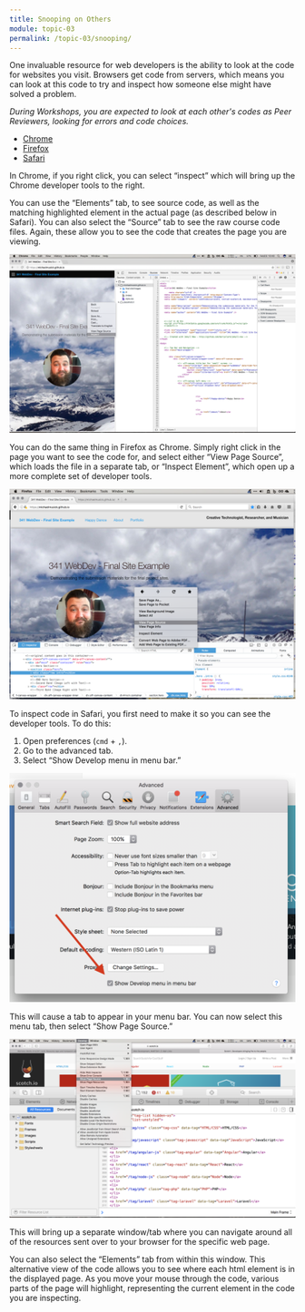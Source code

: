```yaml
---
title: Snooping on Others
module: topic-03
permalink: /topic-03/snooping/
---
```


<div class="divider-heading"></div>

One invaluable resource for web developers is the ability to look at the code for websites you visit. Browsers get code from servers, which means you can look at this code to try and inspect how someone else might have solved a problem.

_During Workshops, you are expected to look at each other's codes as Peer Reviewers, looking for errors and code choices._


<ul class="nav nav-tabs">
  <li class="active"><a href="#chrome" data-toggle="tab">Chrome</a></li>
  <li><a href="#firefox" data-toggle="tab">Firefox</a></li>
  <li><a href="#safari" data-toggle="tab">Safari</a></li>
</ul>
<div id="myTabContent" class="tab-content">
  <div class="tab-pane fade active in" id="chrome">
    <p>In Chrome, if you right click, you can select “inspect” which will bring up the Chrome developer tools to the right.</p>
    <p>You can use the “Elements” tab, to see source code, as well as the matching highlighted element in the actual page (as described below in Safari). You can also select the “Source” tab to see the raw course code files. Again, these allow you to see the code that creates the page you are viewing.</p>
    <img src="../img/inspect-with-chrome.png" alt="Example of Inspecting Code in Chrome" />
  </div>
  <div class="tab-pane fade" id="firefox">
    <p>You can do the same thing in Firefox as Chrome. Simply right click in the page you want to see the code for, and select either “View Page Source”, which loads the file in a separate tab, or “Inspect Element”, which open up a more complete set  of developer tools.</p>
    <img src="../img/inspect-with-firefox.png" alt="Firefox developer tools" />
  </div>
  <div class="tab-pane fade" id="safari">
    <p>To inspect code in Safari, you first need to make it so you can see the developer tools. To do this:</p>
    <ol>
      <li>Open preferences (<code>cmd</code> + <code>,</code>).</li>
      <li>Go to the advanced tab.</li>
      <li>Select “Show Develop menu in menu bar.”</li>
    </ol>
    <img src="../img/inspect-with-safari-1.png" alt="Example of how to turn on develop menu" />
    <p>This will cause a tab to appear in your menu bar. You can now select this menu tab, then select “Show Page Source.”</p>
    <img src="../img/inspect-with-safari-2.png" alt="Example of how to pull up page source in safari" />
    <p>This will bring up a separate window/tab where you can navigate around all of the resources sent over to your browser for the specific web page.</p>
    <p>You can also select the “Elements” tab from within this window. This alternative view of the code allows you to see where each html element is in the displayed page. As you move your mouse through the code, various parts of the page will highlight, representing the current element in the code you are inspecting.</p>
  </div>
</div>

